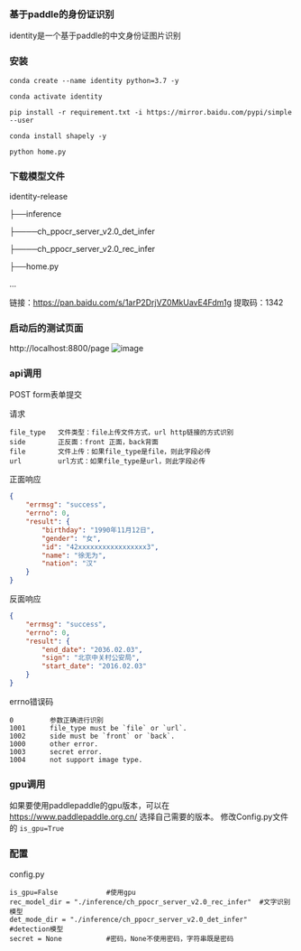 ### 基于paddle的身份证识别
identity是一个基于paddle的中文身份证图片识别

### 安装
```shell script
conda create --name identity python=3.7 -y
```
```shell script
conda activate identity
```
```shell script
pip install -r requirement.txt -i https://mirror.baidu.com/pypi/simple --user
```
```shell script
conda install shapely -y
```
```shell script
python home.py
```

### 下载模型文件
identity-release

├──inference 

├────ch_ppocr_server_v2.0_det_infer

├────ch_ppocr_server_v2.0_rec_infer

├──home.py

...

链接：https://pan.baidu.com/s/1arP2DrjVZ0MkUavE4Fdm1g 
提取码：1342 

### 启动后的测试页面
http://localhost:8800/page
![image](https://github.com/xuwuwei/identity/blob/main/test_page.jpg)
### api调用
POST form表单提交

请求
```
file_type   文件类型：file上传文件方式，url http链接的方式识别
side        正反面：front 正面，back背面
file        文件上传：如果file_type是file，则此字段必传
url         url方式：如果file_type是url，则此字段必传
```
正面响应
```json
{
    "errmsg": "success",
    "errno": 0,
    "result": {
        "birthday": "1990年11月12日",
        "gender": "女",
        "id": "42xxxxxxxxxxxxxxxxx3",
        "name": "徐无为",
        "nation": "汉"
    }
}
```
反面响应
```json
{
    "errmsg": "success",
    "errno": 0,
    "result": {
        "end_date": "2036.02.03",
        "sign": "北京中关村公安局",
        "start_date": "2016.02.03"
    }
}
```

errno错误码
```
0         参数正确进行识别
1001      file_type must be `file` or `url`.
1002      side must be `front` or `back`.
1000      other error.
1003      secret error.
1004      not support image type.
```

### gpu调用
如果要使用paddlepaddle的gpu版本，可以在 https://www.paddlepaddle.org.cn/ 选择自己需要的版本。
修改Config.py文件的 `is_gpu=True`

### 配置
config.py
```
is_gpu=False            #使用gpu
rec_model_dir = "./inference/ch_ppocr_server_v2.0_rec_infer"  #文字识别模型
det_mode_dir = "./inference/ch_ppocr_server_v2.0_det_infer"   #detection模型
secret = None           #密码，None不使用密码，字符串既是密码
```

